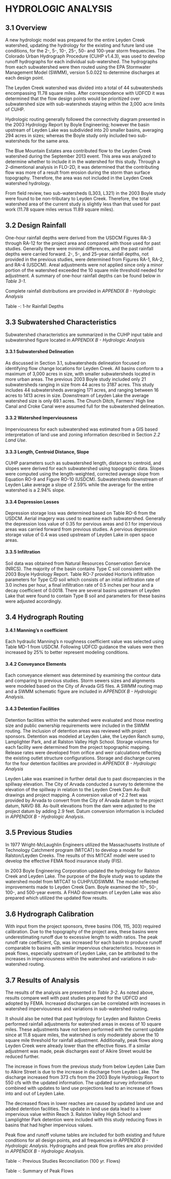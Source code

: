 # HYDROLOGIC ANALYSIS

## 3.1 Overview

A new hydrologic model was prepared for the entire Leyden Creek
watershed, updating the hydrology for the existing and future land use
conditions, for the 2-, 5-, 10-, 25-, 50- and 100-year storm
frequencies. The Colorado Urban Hydrograph Procedure (CUHP v1.4.3), was
used to develop runoff hydrographs for each individual sub-watershed.
The hydrographs from each subwatershed were then routed using the EPA
Stormwater Management Model (SWMM), version 5.0.022 to determine
discharges at each design point.

The Leyden Creek watershed was divided into a total of 44 subwatersheds
encompassing 11.78 square miles. After correspondence with UDFCD it was
determined that the flow design points would be prioritized over
subwatershed size with sub-watersheds staying within the 3,000 acre
limits of CUHP.

Hydrologic routing generally followed the connectivity diagram presented
in the 2003 Hydrology Report by Boyle Engineering; however the basin
upstream of Leyden Lake was subdivided into 20 smaller basins, averaging
294 acres in sizes; whereas the Boyle study only included two
sub-watersheds for the same area.

The Blue Mountain Estates area contributed flow to the Leyden Creek
watershed during the September 2013 event. This area was analyzed to
determine whether to include it in the watershed for this study. Through
a 2-dimentional analysis in FLO-2D, it was determined that the
contributing flow was more of a result from erosion during the storm
than surface topography. Therefore, the area was not included in the
Leyden Creek watershed hydrology.

From field review, two sub-watersheds (L303, L321) in the 2003 Boyle
study were found to be non-tributary to Leyden Creek. Therefore, the
total watershed area of the current study is slightly less than that
used for past work (11.78 square miles versus 11.89 square miles).

## 3.2 Design Rainfall

One-hour rainfall depths were derived from the USDCM Figures RA-3
through RA-12 for the project area and compared with those used for past
studies. Generally there were minimal differences, and the past rainfall
depths were carried forward. 2-, 5-, and 25-year rainfall depths, not
provided in the previous studies, were determined from Figures RA-1,
RA-2, and RA-4 (USDCM). Areal adjustments were not applied since only a
minor portion of the watershed exceeded the 10 square mile threshold
needed for adjustment. A summary of one-hour rainfall depths can be
found below in *Table 3-1*.

Complete rainfall distributions are provided in *APPENDIX B - Hydrologic
Analysis*

Table -: 1-hr Rainfall Depths

## 3.3 Subwatershed Characteristics

Subwatershed characteristics are summarized in the CUHP input table and
subwatershed figure located in *APPENDIX B - Hydrologic Analysis*

#### 3.3.1 Subwatershed Delineation

As discussed in Section 3.1, subwatersheds delineation focused on
identifying flow change locations for Leyden Creek. All basins conform
to a maximum of 3,000 acres in size, with smaller subwatersheds located
in more urban areas. The previous 2003 Boyle study included only 21
subwatersheds ranging in size from 44 acres to 3187 acres. This study
includes 44 subwatersheds averaging 171 acres, and ranging between 16
acres to 1413 acres in size. Downstream of Leyden Lake the average
watershed size is only 69.1 acres. The Church Ditch, Farmers’ High line
Canal and Croke Canal were assumed full for the subwatershed
delineation.

#### 3.3.2 Watershed Imperviousness

Imperviousness for each subwatershed was estimated from a GIS based
interpretation of land use and zoning information described in Section
*2.2 Land Use*.

#### 3.3.3 Length, Centroid Distance, Slope

CUHP parameters such as subwatershed length, distance to centroid, and
slopes were derived for each subwatershed using topographic data. Slopes
were computed using the length-weighted, corrected average slope from
Equation RO-9 and Figure RO-10 (USDCM). Subwatersheds downstream of
Leyden Lake average a slope of 2.59% while the average for the entire
watershed is a 2.94% slope.

#### 3.3.4 Depression Losses

Depression storage loss was determined based on Table RO-6 from the
USDCM. Aerial imagery was used to examine each subwatershed. Generally
the depression loss value of 0.35 for pervious areas and 0.1 for
impervious areas was carried forward from previous studies. A pervious
depression storage value of 0.4 was used upstream of Leyden Lake in open
space areas.

#### 3.3.5 Infiltration

Soil data was obtained from Natural Resources Conservation Service
(NRCS). The majority of the basin contains Type C soil consistent with
the 2003 Boyle Hydrology Report. Table RO-7 provided Horton’s
infiltration parameters for Type C/D soil which consists of an initial
infiltration rate of 3.0 inches per hour, a final infiltration rate of
0.5 inches per hour and a decay coefficient of 0.0018. There are several
basins upstream of Leyden Lake that were found to contain Type B soil
and parameters for these basins were adjusted accordingly.

## 3.4 Hydrograph Routing

#### 3.4.1 Manning’s n coefficient

Each hydraulic Manning’s n roughness coefficient value was selected
using Table MD-1 from USDCM. Following UDFCD guidance the values were
then increased by 25% to better represent modeling conditions.

#### 3.4.2 Conveyance Elements

Each conveyance element was determined by examining the contour data and
comparing to previous studies. Storm sewers sizes and alignments were
modeled based on the City of Arvada GIS files. A SWMM routing map and a
SWMM schematic figure are included in *APPENDIX B - Hydrologic
Analysis*.

#### 3.4.3 Detention Facilities

Detention facilities within the watershed were evaluated and those
meeting size and public ownership requirements were included in the SWMM
routing. The inclusion of detention areas was reviewed with project
sponsors. Detention was modeled at Leyden Lake, the Leyden Ranch sump,
Lamplighter Park, and at Ralston Valley High School. Storage volumes for
each facility were determined from the project topographic mapping.
Release rates were developed from orifice and weir calculations
reflecting the existing outlet structure configurations. Storage and
discharge curves for the four detention facilities are provided in
*APPENDIX B - Hydrologic Analysis*

Leyden Lake was examined in further detail due to past discrepancies in
the spillway elevation. The City of Arvada conducted a survey to
determine the elevation of the spillway in relation to the Leyden Creek
Dam As-Built drawings and project mapping. A conversion value of +2.2
feet was provided by Arvada to convert from the City of Arvada datum to
the project datum, NAVD 88. As-built elevations from the dam were
adjusted to the project datum by adding 2.9 feet. Datum conversion
information is included in *APPENDIX B - Hydrologic Analysis*.

## 3.5 Previous Studies

In 1977 Wright-McLaughlin Engineers utilized the Massachusetts Institute
of Technology Catchment program (MITCAT) to develop a model for
Ralston/Leyden Creeks. The results of this MITCAT model were used to
develop the effective FEMA flood insurance study (FIS).

In 2003 Boyle Engineering Corporation updated the hydrology for Ralston
Creek and Leyden Lake. The purpose of the Boyle study was to update the
watershed model from MITCAT to CUHP/UDSWMM. The model reflected
improvements made to Leyden Creek Dam. Boyle examined the 10-, 50-,
100-, and 500-year events. A FHAD downstream of Leyden Lake was also
prepared which utilized the updated flow results.

## 3.6 Hydrograph Calibration

With input from the project sponsors, three basins (106, 115, 303)
required calibration. Due to the topography of the project area, these
basins were underestimating runoff due to excessive length to width
ratios. The peak runoff rate coefficient, Cp, was increased for each
basin to produce runoff comparable to basins with similar impervious
characteristics. Increases in peak flows, especially upstream of Leyden
Lake, can be attributed to the increases in imperviousness within the
watershed and variations in sub-watershed routing.

## 3.7 Results of Analysis

The results of the analysis are presented in *Table 3-2*. As noted
above, results compare well with past studies prepared for the UDFCD and
adopted by FEMA. Increased discharges can be correlated with increases
in watershed imperviousness and variations in sub-watershed routing.

It should also be noted that past hydrology for Leyden and Ralston
Creeks performed rainfall adjustments for watershed areas in excess of
10 square miles. These adjustments have not been performed with the
current update since at 11.8 square miles, the watershed is only
moderately above the 10 square mile threshold for rainfall adjustment.
Additionally, peak flows along Leyden Creek were already lower than the
effective flows. If a similar adjustment was made, peak discharges east
of Alkire Street would be reduced further.

The increase in flows from the previous study from below Leyden Lake Dam
to Alkire Street is due to the increase in discharge from Leyden Lake.
The discharge increased from 373 cfs from the 2003 Boyle Hydrology
Report to 550 cfs with the updated information. The updated survey
information combined with updates to land use projections lead to an
increase of flows into and out of Leyden Lake.

The decreased flows in lower reaches are caused by updated land use and
added detention facilities. The update in land use data lead to a lower
impervious value within Reach 3. Ralston Valley High School and
Lamplighter Park detention were included with this study reducing flows
in basins that had higher impervious values.

Peak flow and runoff volume tables are included for both existing and
future conditions for all design points, and all frequencies in
*APPENDIX B - Hydrologic Analysis*. Hydrographs and peak flow profiles
are also provided in *APPENDIX B - Hydrologic Analysis.*

Table -: Previous Studies Reconciliation (100 yr. Flows)

Table -: Summary of Peak Flows

